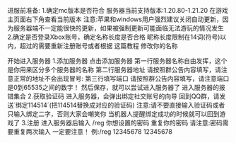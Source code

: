 进服前准备:
1.确定mc版本是否符合
服务器当前支持版本:1.20.80-1.21.20
在游戏主页面右下角查看当前版本
注意:苹果和windows用户强烈建议关闭自动更新，因为服务器端不一定能很快的更新，如果被强制更新可能面临无法游玩的情况发生
2.确定是否登录Xbox账号，确定名称长度是否合格
昵称长度限制在14词(符号)以内，超过的需要重新注册账号或者根据 这篇教程 修改你的名称

开始进入服务器
1.添加服务器
点击添加服务器
第一行服务器名称自由发挥，这个是你用来区分多个服务器的名称
第二行服务器地址
请按照群公告内容填写，请注意正常的地址不会出现冒号:
第三行填写端口
请按照群公告内容填写，请注意端口是0到65535之间的数字！
然后保存，就可以尝试进入服务器了
 进入服务器的报错集合
2.获取验证码
进入服务器，会弹出绑定社交账号的向导
回到QQ群，请发送´绑定114514´(把114514替换成对应的验证码)
注意:请不要直接输入验证码或者只输入绑定二字，否则大家会嘲笑你
当机器人提醒绑定成功的时候就可以回到游戏了
3.注册
进入服务器后输入
/reg 你想设置的密码 重复你的密码
请注意:密码需要重复两次输入
一定要注意！
例:/reg 12345678 12345678